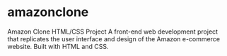 # amazonclone
Amazon Clone HTML/CSS Project  A front-end web development project that replicates the user interface and design of the Amazon e-commerce website. Built with HTML and CSS.
